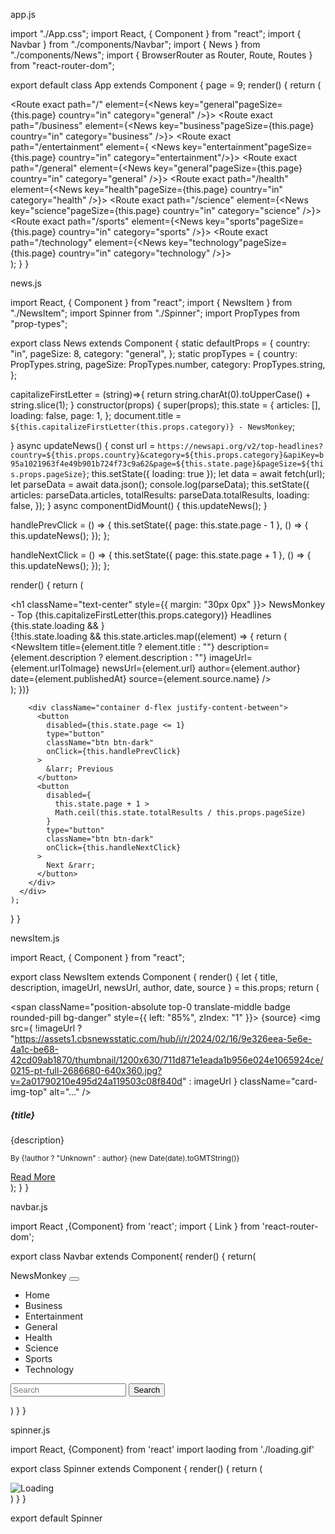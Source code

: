 app.js 

import "./App.css";
import React, { Component } from "react";
import { Navbar } from "./components/Navbar";
import { News } from "./components/News";
import { BrowserRouter as Router, Route, Routes } from "react-router-dom";

export default class App extends Component {
  page = 9;
  render() {
    return (
      <div>
        <Router>
          <Navbar />
            <Routes>
              <Route exact path="/" element={<News key="general"pageSize={this.page} country="in" category="general" />}></Route>
              <Route exact path="/business" element={<News key="business"pageSize={this.page} country="in" category="business" />}></Route>
              <Route exact path="/entertainment" element={ <News key="entertainment"pageSize={this.page} country="in" category="entertainment"/>}></Route>
              <Route exact path="/general" element={<News key="general"pageSize={this.page} country="in" category="general" />}></Route>
              <Route exact path="/health" element={<News key="health"pageSize={this.page} country="in" category="health" />}></Route>
              <Route exact path="/science" element={<News key="science"pageSize={this.page} country="in" category="science" />}></Route>
              <Route exact path="/sports" element={<News key="sports"pageSize={this.page} country="in" category="sports" />}></Route>
              <Route exact path="/technology" element={<News key="technology"pageSize={this.page} country="in" category="technology" />}></Route>
            </Routes>
        </Router>
      </div>
    );
  }
}


news.js

import React, { Component } from "react";
import { NewsItem } from "./NewsItem";
import Spinner from "./Spinner";
import PropTypes from "prop-types";

export class News extends Component {
  static defaultProps = {
    country: "in",
    pageSize: 8,
    category: "general",
  };
  static propTypes = {
    country: PropTypes.string,
    pageSize: PropTypes.number,
    category: PropTypes.string,
  };

  capitalizeFirstLetter  = (string)=>{
    return string.charAt(0).toUpperCase() + string.slice(1);
  }
  constructor(props) {
    super(props);
    this.state = {
      articles: [],
      loading: false,
      page: 1,
    };
    document.title = `${this.capitalizeFirstLetter(this.props.category)} - NewsMonkey`;

  }
  async updateNews() {
    const url = `https://newsapi.org/v2/top-headlines?country=${this.props.country}&category=${this.props.category}&apiKey=b95a1021963f4e49b901b724f73c9a62&page=${this.state.page}&pageSize=${this.props.pageSize}`;
    this.setState({ loading: true });
    let data = await fetch(url);
    let parseData = await data.json();
    console.log(parseData);
    this.setState({
      articles: parseData.articles,
      totalResults: parseData.totalResults,
      loading: false,
    });
  }
  async componentDidMount() {
    this.updateNews();
  }

  handlePrevClick = () => {
    this.setState({ page: this.state.page - 1 }, () => {
      this.updateNews();
    });
  };
  

  handleNextClick = () => {
    this.setState({ page: this.state.page + 1 }, () => {
      this.updateNews();
    });
  };
  
  render() {
    return (
      <div className="container my-3">
        <h1 className="text-center" style={{ margin: "30px 0px" }}>
          NewsMonkey - Top {this.capitalizeFirstLetter(this.props.category)} Headlines
        </h1>
        {this.state.loading && <Spinner />}
        <div className="row">
          {!this.state.loading &&
            this.state.articles.map((element) => {
              return (
                <div className="col-md-4" key={element.url}>
                  <NewsItem
                    title={element.title ? element.title : ""}
                    description={element.description ? element.description : ""}
                    imageUrl={element.urlToImage}
                    newsUrl={element.url}
                    author={element.author}
                    date={element.publishedAt}
                    source={element.source.name}
                  />
                </div>
              );
            })}
        </div>

        <div className="container d-flex justify-content-between">
          <button
            disabled={this.state.page <= 1}
            type="button"
            className="btn btn-dark"
            onClick={this.handlePrevClick}
          >
            &larr; Previous
          </button>
          <button
            disabled={
              this.state.page + 1 >
              Math.ceil(this.state.totalResults / this.props.pageSize)
            }
            type="button"
            className="btn btn-dark"
            onClick={this.handleNextClick}
          >
            Next &rarr;
          </button>
        </div>
      </div>
    );
  }
}

newsItem.js

import React, { Component } from "react";

export class NewsItem extends Component {
  render() {
    let { title, description, imageUrl, newsUrl, author, date, source } =
      this.props;
    return (
      <div className="my-3">
        <div className="card">
          <span
            className="position-absolute top-0 translate-middle badge rounded-pill bg-danger"
            style={{ left: "85%", zIndex: "1" }}>
            {source}
          </span>
          <img
            src={
              !imageUrl
                ? "https://assets1.cbsnewsstatic.com/hub/i/r/2024/02/16/9e326eea-5e6e-4a1c-be68-42cd09ab1870/thumbnail/1200x630/711d871e1eada1b956e024e1065924ce/0215-pt-full-2686680-640x360.jpg?v=2a01790210e495d24a119503c08f840d"
                : imageUrl
            }
            className="card-img-top"
            alt="..."
          />
          <div className="card-body">
            <h5 className="card-title">{title}</h5>
            <p className="card-text">{description}</p>
            <p className="card-text">
              <small className="text-muted">
                By {!author ? "Unknown" : author} {new Date(date).toGMTString()}
              </small>
            </p>
            <a
              href={newsUrl}
              rel="noreferrer"
              target="_blank"
              className="btn btn-sm btn-primary bg-dark"
            >
              Read More
            </a>
          </div>
        </div>
      </div>
    );
  }
}

navbar.js

import React ,{Component} from 'react';
import { Link } from 'react-router-dom';

export class Navbar extends  Component{
    render()
    {
        return(
            <nav className="navbar navbar-expand-lg bg-body-tertiary ">
  <div className="container-fluid">
    <Link  className="navbar-brand" to="/">NewsMonkey</Link>
    <button className="navbar-toggler" type="button" data-bs-toggle="collapse" data-bs-target="#navbarSupportedContent" aria-controls="navbarSupportedContent" aria-expanded="false" aria-label="Toggle navigation">
      <span className="navbar-toggler-icon"></span>
    </button>
    <div className="collapse navbar-collapse" id="navbarSupportedContent">
      <ul className="navbar-nav me-auto mb-2 mb-lg-0">
        <li className="nav-item">
          <Link className="nav-link " aria-current="page" to="/">Home</Link>
        </li>  
        <li className="nav-item">
          <Link className="nav-link " aria-current="page" to="/business">Business</Link>
        </li>
        <li className="nav-item">
          <Link className="nav-link " aria-current="page" to="/entertainment">Entertainment</Link>
        </li>
        <li className="nav-item">
          <Link className="nav-link " aria-current="page" to="/general">General</Link>
        </li>
        <li className="nav-item">
          <Link className="nav-link " aria-current="page" to="/health">Health</Link>
        </li>
        <li className="nav-item">
          <Link className="nav-link " aria-current="page" to="/science">Science</Link>
        </li>
        <li className="nav-item">
          <Link className="nav-link " aria-current="page" to="/sports">Sports</Link>
        </li>
        <li className="nav-item">
          <Link className="nav-link " aria-current="page" to="/technology">Technology</Link>
        </li>
      </ul>
      <form className="d-flex" role="search">
        <input className="form-control me-2" type="search" placeholder="Search" aria-label="Search"/>
        <button className="btn btn-outline-success" type="submit">Search</button>
      </form>
    </div>
  </div>
</nav>
        )
    }
}

spinner.js

import React, {Component} from 'react'
import laoding from './loading.gif'

export class Spinner extends Component
{
    render()
    {
        return (
            <div className='text-center'>
                <img src={laoding} alt='Loading'/>
            </div>
        )
    }
}

export default Spinner